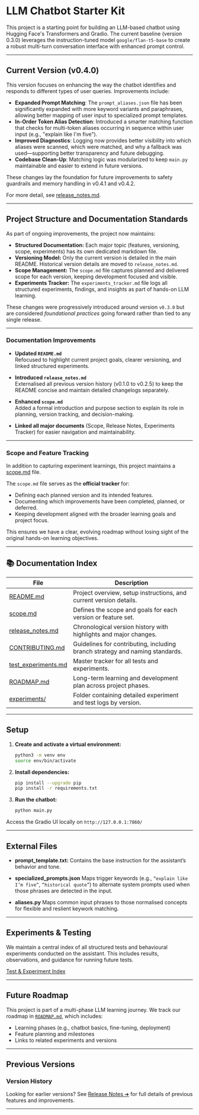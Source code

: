 # LLM Chatbot Starter Kit

This project is a starting point for building an LLM-based chatbot using Hugging Face's Transformers and Gradio. The current baseline (version 0.3.0) leverages the instruction-tuned model `google/flan-t5-base` to create a robust multi-turn conversation interface with enhanced prompt control.

---

## Current Version (v0.4.0)

This version focuses on enhancing the way the chatbot identifies and responds to different types of user queries. Improvements include:

- **Expanded Prompt Matching**: The `prompt_aliases.json` file has been significantly expanded with more keyword variants and paraphrases, allowing better mapping of user input to specialized prompt templates.
- **In-Order Token Alias Detection**: Introduced a smarter matching function that checks for multi-token aliases occurring in sequence within user input (e.g., "explain like I'm five").
- **Improved Diagnostics**: Logging now provides better visibility into which aliases were scanned, which were matched, and why a fallback was used—supporting better transparency and future debugging.
- **Codebase Clean-Up**: Matching logic was modularized to keep `main.py` maintainable and easier to extend in future versions.

These changes lay the foundation for future improvements to safety guardrails and memory handling in v0.4.1 and v0.4.2.

For more detail, see [release_notes.md](release_notes.md).

---

## Project Structure and Documentation Standards

As part of ongoing improvements, the project now maintains:

- **Structured Documentation:** Each major topic (features, versioning, scope, experiments) has its own dedicated markdown file.
- **Versioning Model:** Only the current version is detailed in the main README. Historical version details are moved to `release_notes.md`.
- **Scope Management:** The `scope.md` file captures planned and delivered scope for each version, keeping development focused and visible.
- **Experiments Tracker:** The `experiments_tracker.md` file logs all structured experiments, findings, and insights as part of hands-on LLM learning.

These changes were progressively introduced around version `v0.3.0` but are considered *foundational practices* going forward rather than tied to any single release.

---

### Documentation Improvements

- **Updated `README.md`**  
  Refocused to highlight current project goals, clearer versioning, and linked structured experiments.

- **Introduced `release_notes.md`**  
  Externalised all previous version history (v0.1.0 to v0.2.5) to keep the README concise and maintain detailed changelogs separately.

- **Enhanced `scope.md`**  
  Added a formal introduction and purpose section to explain its role in planning, version tracking, and decision-making.

- **Linked all major documents** (Scope, Release Notes, Experiments Tracker) for easier navigation and maintainability.

---

### Scope and Feature Tracking

In addition to capturing experiment learnings, this project maintains a [scope.md](scope.md) file.

The `scope.md` file serves as the **official tracker** for:

- Defining each planned version and its intended features.
- Documenting which improvements have been completed, planned, or deferred.
- Keeping development aligned with the broader learning goals and project focus.

This ensures we have a clear, evolving roadmap without losing sight of the original hands-on learning objectives.

---

## 📚 Documentation Index

| File                                  | Description                                                                 |
|---------------------------------------|-----------------------------------------------------------------------------|
| [README.md](./README.md)              | Project overview, setup instructions, and current version details.          |
| [scope.md](./scope.md)                | Defines the scope and goals for each version or feature set.                |
| [release_notes.md](./release_notes.md)| Chronological version history with highlights and major changes.            |
| [CONTRIBUTING.md](./CONTRIBUTING.md)  | Guidelines for contributing, including branch strategy and naming standards.|
| [test_experiments.md](./test_experiments.md) | Master tracker for all tests and experiments.                       |
| [ROADMAP.md](./ROADMAP.md)            | Long-term learning and development plan across project phases.              |
| [experiments/](./experiments/)        | Folder containing detailed experiment and test logs by version.             |

---

## Setup

1. **Create and activate a virtual environment:**

   ```bash
   python3 -m venv env
   source env/bin/activate

2. **Install dependencies:**

   ```bash
   pip install --upgrade pip
   pip install -r requirements.txt

3. **Run the chatbot:**

   ```bash
   python main.py

Access the Gradio UI locally on `http://127.0.0.1:7860/`

---

## External Files

- **prompt_template.txt:**
  Contains the base instruction for the assistant’s behavior and tone.

- **specialized_prompts.json**
  Maps trigger keywords (e.g., `“explain like I’m five”`, `“historical quote”`) to alternate system prompts used when those phrases are detected in the input.

- **aliases.py**
  Maps common input phrases to those normalised concepts for flexible and reslient keywork matching.

---

## Experiments & Testing

We maintain a central index of all structured tests and behavioural experiments conducted on the assistant. This includes results, observations, and guidance for running future tests.

[Test & Experiment Index](experiments/test_experiments_index.md)

---

## Future Roadmap

This project is part of a multi-phase LLM learning journey. We track our roadmap in [`ROADMAP.md`](./ROADMAP.md), which includes:

- Learning phases (e.g., chatbot basics, fine-tuning, deployment)
- Feature planning and milestones
- Links to related experiments and versions

---

## Previous Versions

### Version History

Looking for earlier versions? See [Release Notes ➔](release_notes.md) for full details of previous features and improvements.

---
